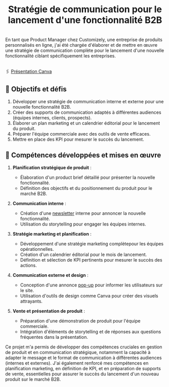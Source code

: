 <h1 align="center">Stratégie de communication pour le lancement d'une fonctionnalité B2B</h1><br>
En tant que Product Manager chez Customizely, une entreprise de produits personnalisés en ligne, j'ai été chargée d'élaborer et de mettre en œuvre une stratégie de communication complète pour le lancement d'une nouvelle fonctionnalité ciblant spécifiquement les entreprises.<br><br>

🖇️ [Présentation Canva](https://www.canva.com/design/DAGO6pRuTBw/92hP51ooQo4YAXj_GqxZxw/view?utm_content=DAGO6pRuTBw&utm_campaign=designshare&utm_medium=link&utm_source=editor)

## 🎯 Objectifs et défis

1. Développer une stratégie de communication interne et externe pour une nouvelle fonctionnalité B2B.
2. Créer des supports de communication adaptés à différentes audiences (équipes internes, clients, prospects).
3. Élaborer un plan marketing et un calendrier éditorial pour le lancement du produit.
4. Préparer l'équipe commerciale avec des outils de vente efficaces.
5. Mettre en place des KPI pour mesurer le succès du lancement.

## 🚀 Compétences développées et mises en œuvre

1. **Planification stratégique de produit** :
   - Élaboration d'un product brief détaillé pour présenter la nouvelle fonctionnalité.
   - Définition des objectifs et du positionnement du produit pour le marché B2B.

2. **Communication interne** :
   - Création d'une [newsletter](https://www.canva.com/design/DAGOy3_bnW4/9Wm0f378rTmMmx4rn7gZNQ/view?utm_content=DAGOy3_bnW4&utm_campaign=designshare&utm_medium=link&utm_source=editor) interne pour annoncer la nouvelle fonctionnalité.
   - Utilisation du storytelling pour engager les équipes internes.

3. **Stratégie marketing et planification** :
   - Développement d'une stratégie marketing complètepour les équipes opérationnelles.
   - Création d'un calendrier éditorial pour le mois de lancement.
   - Définition et sélection de KPI pertinents pour mesurer le succès des actions.

4. **Communication externe et design** :
   - Conception d'une annonce [pop-up](https://www.canva.com/design/DAGO0oBBtiU/Ej0sfIeoKVT7uMxOpwLO-A/view?utm_content=DAGO0oBBtiU&utm_campaign=designshare&utm_medium=link&utm_source=editor) pour informer les utilisateurs sur le site.
   - Utilisation d'outils de design comme Canva pour créer des visuels attrayants.

5. **Vente et présentation de produit** :
   - Préparation d'une démonstration de produit pour l'équipe commerciale.
   - Intégration d'éléments de storytelling et de réponses aux questions fréquentes dans la présentation.

Ce projet m'a permis de développer des compétences cruciales en gestion de produit et en communication stratégique, notamment la capacité à adapter le message et le format de communication à différentes audiences (internes et externes). J'ai également renforcé mes compétences en planification marketing, en définition de KPI, et en préparation de supports de vente, essentielles pour assurer le succès du lancement d'un nouveau produit sur le marché B2B.
